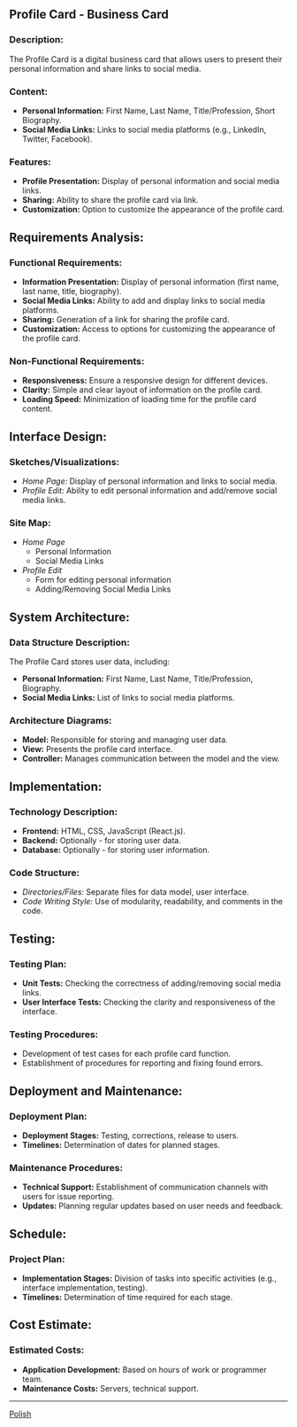 ## Profile Card - Business Card

### Description:

The Profile Card is a digital business card that allows users to present their personal information and share links to social media.

### Content:

- **Personal Information:** First Name, Last Name, Title/Profession, Short Biography.
- **Social Media Links:** Links to social media platforms (e.g., LinkedIn, Twitter, Facebook).

### Features:

- **Profile Presentation:** Display of personal information and social media links.
- **Sharing:** Ability to share the profile card via link.
- **Customization:** Option to customize the appearance of the profile card.

## Requirements Analysis:

### Functional Requirements:

- **Information Presentation:** Display of personal information (first name, last name, title, biography).
- **Social Media Links:** Ability to add and display links to social media platforms.
- **Sharing:** Generation of a link for sharing the profile card.
- **Customization:** Access to options for customizing the appearance of the profile card.

### Non-Functional Requirements:

- **Responsiveness:** Ensure a responsive design for different devices.
- **Clarity:** Simple and clear layout of information on the profile card.
- **Loading Speed:** Minimization of loading time for the profile card content.

## Interface Design:

### Sketches/Visualizations:

- _Home Page:_ Display of personal information and links to social media.
- _Profile Edit:_ Ability to edit personal information and add/remove social media links.

### Site Map:

- _Home Page_
  - Personal Information
  - Social Media Links
- _Profile Edit_
  - Form for editing personal information
  - Adding/Removing Social Media Links

## System Architecture:

### Data Structure Description:

The Profile Card stores user data, including:

- **Personal Information:** First Name, Last Name, Title/Profession, Biography.
- **Social Media Links:** List of links to social media platforms.

### Architecture Diagrams:

- **Model:** Responsible for storing and managing user data.
- **View:** Presents the profile card interface.
- **Controller:** Manages communication between the model and the view.

## Implementation:

### Technology Description:

- **Frontend:** HTML, CSS, JavaScript (React.js).
- **Backend:** Optionally - for storing user data.
- **Database:** Optionally - for storing user information.

### Code Structure:

- _Directories/Files:_ Separate files for data model, user interface.
- _Code Writing Style:_ Use of modularity, readability, and comments in the code.

## Testing:

### Testing Plan:

- **Unit Tests:** Checking the correctness of adding/removing social media links.
- **User Interface Tests:** Checking the clarity and responsiveness of the interface.

### Testing Procedures:

- Development of test cases for each profile card function.
- Establishment of procedures for reporting and fixing found errors.

## Deployment and Maintenance:

### Deployment Plan:

- **Deployment Stages:** Testing, corrections, release to users.
- **Timelines:** Determination of dates for planned stages.

### Maintenance Procedures:

- **Technical Support:** Establishment of communication channels with users for issue reporting.
- **Updates:** Planning regular updates based on user needs and feedback.

## Schedule:

### Project Plan:

- **Implementation Stages:** Division of tasks into specific activities (e.g., interface implementation, testing).
- **Timelines:** Determination of time required for each stage.

## Cost Estimate:

### Estimated Costs:

- **Application Development:** Based on hours of work or programmer team.
- **Maintenance Costs:** Servers, technical support.

---

[Polish](<Documents/README(PL).md>)
